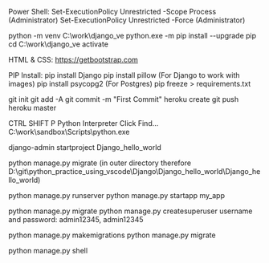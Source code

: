 Power Shell:
Set-ExecutionPolicy Unrestricted -Scope Process (Administrator)
Set-ExecutionPolicy Unrestricted -Force (Administrator)

python -m venv C:\work\django_ve
python.exe -m pip install --upgrade pip
cd C:\work\django_ve
activate

HTML & CSS:
https://getbootstrap.com

PIP Install:
pip install Django
pip install pillow (For Django to work with images)
pip install psycopg2 (For Postgres)
pip  freeze > requirements.txt 

git init
git add -A
git commit -m "First Commit"
heroku create
git push heroku master


CTRL SHIFT P
Python Interpreter
Click Find...
C:\work\sandbox\Scripts\python.exe


django-admin startproject Django_hello_world

 python manage.py migrate (in outer directory therefore D:\git\python_practice_using_vscode\Django\Django_hello_world\Django_hello_world)

 python manage.py runserver
 python manage.py startapp my_app

 python manage.py migrate
 python manage.py createsuperuser
 username and password: admin12345, admin12345

 python manage.py  makemigrations
 python manage.py migrate

 python manage.py shell